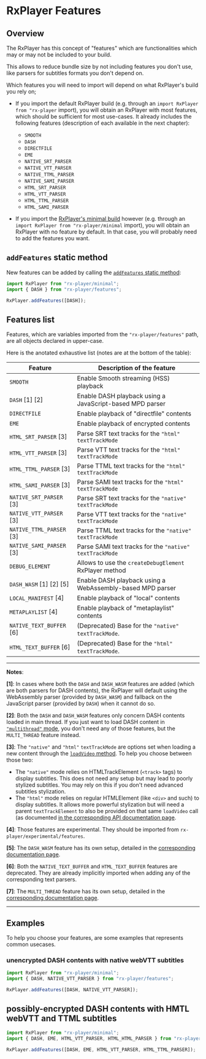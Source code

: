 # RxPlayer Features

## Overview

The RxPlayer has this concept of "features" which are functionalities which may or may not
be included to your build.

This allows to reduce bundle size by not including features you don't use, like parsers
for subtitles formats you don't depend on.

Which features you will need to import will depend on what RxPlayer's build you rely on;

- If you import the default RxPlayer build (e.g. through an
  `import RxPlayer from "rx-player` import), you will obtain an RxPlayer with most
  features, which should be sufficient for most use-cases. It already includes the
  following features (description of each available in the next chapter):

  - `SMOOTH`
  - `DASH`
  - `DIRECTFILE`
  - `EME`
  - `NATIVE_SRT_PARSER`
  - `NATIVE_VTT_PARSER`
  - `NATIVE_TTML_PARSER`
  - `NATIVE_SAMI_PARSER`
  - `HTML_SRT_PARSER`
  - `HTML_VTT_PARSER`
  - `HTML_TTML_PARSER`
  - `HTML_SAMI_PARSER`

- If you import the [RxPlayer's minimal build](../Getting_Started/Minimal_Player.md)
  however (e.g. through an `import RxPlayer from "rx-player/minimal` import), you will
  obtain an RxPlayer with no feature by default. In that case, you will probably need to
  add the features you want.

## `addFeatures` static method

New features can be added by calling the
[`addFeatures` static method](../api/RxPlayer_Features.md):

```js
import RxPlayer from "rx-player/minimal";
import { DASH } from "rx-player/features";

RxPlayer.addFeatures([DASH]);
```

## Features list

Features, which are variables imported from the `"rx-player/features"` path, are all
objects declared in upper-case.

Here is the anotated exhaustive list (notes are at the bottom of the table):

| Feature                  | Description of the feature                                |
| ------------------------ | --------------------------------------------------------- |
| `SMOOTH`                 | Enable Smooth streaming (HSS) playback                    |
| `DASH` [1] [2]           | Enable DASH playback using a JavaScript-based MPD parser  |
| `DIRECTFILE`             | Enable playback of "directfile" contents                  |
| `EME`                    | Enable playback of encrypted contents                     |
| `HTML_SRT_PARSER` [3]    | Parse SRT text tracks for the `"html"` `textTrackMode`    |
| `HTML_VTT_PARSER` [3]    | Parse VTT text tracks for the `"html"` `textTrackMode`    |
| `HTML_TTML_PARSER` [3]   | Parse TTML text tracks for the `"html"` `textTrackMode`   |
| `HTML_SAMI_PARSER` [3]   | Parse SAMI text tracks for the `"html"` `textTrackMode`   |
| `NATIVE_SRT_PARSER` [3]  | Parse SRT text tracks for the `"native"` `textTrackMode`  |
| `NATIVE_VTT_PARSER` [3]  | Parse VTT text tracks for the `"native"` `textTrackMode`  |
| `NATIVE_TTML_PARSER` [3] | Parse TTML text tracks for the `"native"` `textTrackMode` |
| `NATIVE_SAMI_PARSER` [3] | Parse SAMI text tracks for the `"native"` `textTrackMode` |
| `DEBUG_ELEMENT`          | Allows to use the `createDebugElement` RxPlayer method    |
| `DASH_WASM` [1] [2] [5]  | Enable DASH playback using a WebAssembly-based MPD parser |
| `LOCAL_MANIFEST` [4]     | Enable playback of "local" contents                       |
| `METAPLAYLIST` [4]       | Enable playback of "metaplaylist" contents                |
| `NATIVE_TEXT_BUFFER` [6] | (Deprecated) Base for the `"native"` `textTrackMode`.     |
| `HTML_TEXT_BUFFER` [6]   | (Deprecated) Base for the `"html"` `textTrackMode`.       |

---

**Notes**:

**[1]**: In cases where both the `DASH` and `DASH_WASM` features are added (which are both
parsers for DASH contents), the RxPlayer will default using the WebAssembly parser
(provided by `DASH_WASM`) and fallback on the JavaScript parser (provided by `DASH`) when
it cannot do so.

**[2]**: Both the `DASH` and `DASH_WASM` features only concern DASH contents loaded in
main thread. If you just want to load DASH content in
[`"multithread"` mode](../api/Miscellaneous/MultiThreading.md), you don't need any of
those features, but the `MULTI_THREAD` feature instead.

**[3]**: The `"native"` and `"html"` `textTrackMode` are options set when loading a new
content through the [`loadVideo` method](../api/Loading_a_Content.md). To help you choose
between those two:

- The `"native"` mode relies on HTMLTrackElement (`<track>` tags) to display subtitles.
  This does not need any setup but may lead to poorly stylized subtitles. You may rely on
  this if you don't need advanced subtitles stylization.
- The `"html"` mode relies on regular HTMLElement (like `<div>` and such) to display
  subtitles. It allows more powerful stylization but will need a parent `textTrackElement`
  to also be provided on that same `loadVideo` call (as documented
  [in the corresponding API documentation page](../api/Loading_a_Content.md).

**[4]**: Those features are experimental. They should be imported from
`rx-player/experimental/features`.

**[5]**: The `DASH_WASM` feature has its own setup, detailed in the
[corresponding documentation page](../api/Miscellaneous/DASH_WASM_Parser.md).

**[6]**: Both the `NATIVE_TEXT_BUFFER` and `HTML_TEXT_BUFFER` features are deprecated.
They are already implicitly imported when adding any of the corresponding text parsers.

**[7]**: The `MULTI_THREAD` feature has its own setup, detailed in the
[corresponding documentation page](../api/Miscellaneous/MultiThreading.md).

---

## Examples

To help you choose your features, are some examples that represents common usecases.

### unencrypted DASH contents with native webVTT subtitles

```js
import RxPlayer from "rx-player/minimal";
import { DASH, NATIVE_VTT_PARSER } from "rx-player/features";

RxPlayer.addFeatures([DASH, NATIVE_VTT_PARSER]);
```

## possibly-encrypted DASH contents with HMTL webVTT and TTML subtitles

```js
import RxPlayer from "rx-player/minimal";
import { DASH, EME, HTML_VTT_PARSER, HTML_HTML_PARSER } from "rx-player/features";

RxPlayer.addFeatures([DASH, EME, HTML_VTT_PARSER, HTML_TTML_PARSER]);
```

